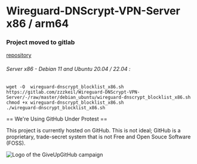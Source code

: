# Wireguard-DNScrypt-VPN-Server  x86 / arm64

### Project moved to gitlab
[repository](https://gitlab.com/zzzkeil/Wireguard-DNScrypt-VPN-Server)

###### Server x86 - Debian 11 and Ubuntu 20.04 / 22.04 :
```
wget -O  wireguard-dnscrypt_blocklist_x86.sh https://gitlab.com/zzzkeil/Wireguard-DNScrypt-VPN-Server/-/raw/master/debian_ubuntu/wireguard-dnscrypt_blocklist_x86.sh
chmod +x wireguard-dnscrypt_blocklist_x86.sh
./wireguard-dnscrypt_blocklist_x86.sh

```

== We're Using GitHub Under Protest ==

This project is currently hosted on GitHub.  This is not ideal; GitHub is a
proprietary, trade-secret system that is not Free and Open Souce Software
(FOSS). 

![Logo of the GiveUpGitHub campaign](https://sfconservancy.org/img/GiveUpGitHub.png)
